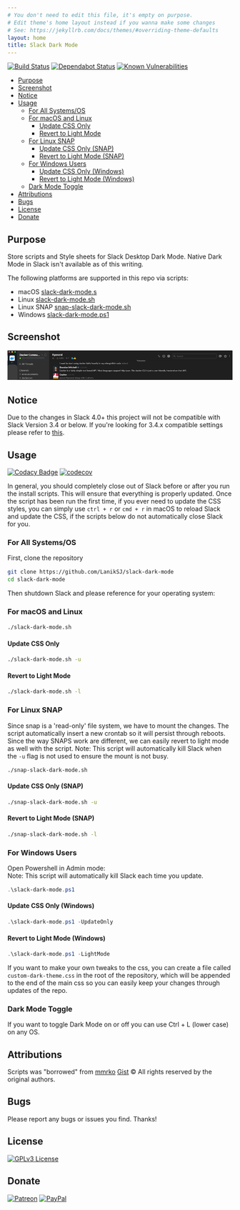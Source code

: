 ```yaml
---
# You don't need to edit this file, it's empty on purpose.
# Edit theme's home layout instead if you wanna make some changes
# See: https://jekyllrb.com/docs/themes/#overriding-theme-defaults
layout: home
title: Slack Dark Mode
---
```


[![Build Status](https://travis-ci.com/LanikSJ/slack-dark-mode.svg?branch=master)](https://travis-ci.com/LanikSJ/slack-dark-mode)
[![Dependabot Status](https://api.dependabot.com/badges/status?host=github&repo=LanikSJ/slack-dark-mode)](https://dependabot.com)
[![Known Vulnerabilities](https://snyk.io/test/github/laniksj/slack-dark-mode/badge.svg?targetFile=/docs/Gemfile.lock)](https://snyk.io/test/github/laniksj/slack-dark-mode?targetFile=/docs/Gemfile.lock)

-   [Purpose](#purpose)
-   [Screenshot](#screenshot)
-   [Notice](#notice)
-   [Usage](#usage)
    -   [For All Systems/OS](#for-all-systems-os)
    -   [For macOS and Linux](#for-macos-and-linux)
        -   [Update CSS Only](#update-css-only)
        -   [Revert to Light Mode](#revert-to-light-mode)
    -   [For Linux SNAP](#for-linux-snap)
        -   [Update CSS Only (SNAP)](#update-css-only--snap-)
        -   [Revert to Light Mode (SNAP)](#revert-to-light-mode--snap-)
    -   [For Windows Users](#for-windows-users)
        -   [Update CSS Only (Windows)](#update-css-only--windows-)
        -   [Revert to Light Mode (Windows)](#revert-to-light-mode--windows-)
    -   [Dark Mode Toggle](#dark-mode-toggle)
-   [Attributions](#attributions)
-   [Bugs](#bugs)
-   [License](#license)
-   [Donate](#donate)

## Purpose

Store scripts and Style sheets for Slack Desktop Dark Mode.
Native Dark Mode in Slack isn't available as of this writing.

The following platforms are supported in this repo via scripts:

-   macOS [slack-dark-mode.s](slack-dark-mode.s)
-   Linux [slack-dark-mode.sh](slack-dark-mode.sh)
-   Linux SNAP [snap-slack-dark-mode.sh](snap-slack-dark-mode.sh)
-   Windows [slack-dark-mode.ps1](slack-dark-mode.ps1)

## Screenshot

![Screenshot](https://github.com/LanikSJ/slack-dark-mode/raw/master/images/screenshot.png "Screenshot")

## Notice

Due to the changes in Slack 4.0+ this project will not be compatible with Slack Version 3.4 or below.
If you're looking for 3.4.x compatible settings please refer to [this](https://github.com/LanikSJ/slack-dark-mode/tree/466ff22d5b606b6d5b2edeff54f4cd7a3bafc39c).

## Usage

[![Codacy Badge](https://api.codacy.com/project/badge/Grade/e88f5c76dfdf418e9c2571943437ae23)](https://www.codacy.com/app/Lanik/slack-dark-mode?utm_source=github.com&utm_medium=referral&utm_content=LanikSJ/slack-dark-mode&utm_campaign=Badge_Grade)
[![codecov](https://codecov.io/gh/LanikSJ/slack-dark-mode/branch/master/graph/badge.svg)](https://codecov.io/gh/LanikSJ/slack-dark-mode)

In general, you should completely close out of Slack before or after you run the install scripts. This will ensure that everything is properly updated. Once the script has been run the first time, if you ever need to update the CSS styles, you can simply use `ctrl + r` or `cmd + r` in macOS to reload Slack and update the CSS, if the scripts below do not automatically close Slack for you.

### For All Systems/OS

First, clone the repository

```bash
git clone https://github.com/LanikSJ/slack-dark-mode
cd slack-dark-mode
```

Then shutdown Slack and please reference for your operating system:

### For macOS and Linux

```bash
./slack-dark-mode.sh
```

#### Update CSS Only

```bash
./slack-dark-mode.sh -u
```

#### Revert to Light Mode

```bash
./slack-dark-mode.sh -l
```

### For Linux SNAP

Since snap is a 'read-only' file system, we have to mount the changes.
The script automatically insert a new crontab so it will persist through reboots.
Since the way SNAPS work are different, we can easily revert to light mode as well with the script.
Note: This script will automatically kill Slack when the `-u` flag is not used to ensure the mount is not busy.

```bash
./snap-slack-dark-mode.sh
```

#### Update CSS Only (SNAP)

```bash
./snap-slack-dark-mode.sh -u
```

#### Revert to Light Mode (SNAP)

```bash
./snap-slack-dark-mode.sh -l
```

### For Windows Users

Open Powershell in Admin mode:  
Note: This script will automatically kill Slack each time you update.

```powershell
.\slack-dark-mode.ps1
```

#### Update CSS Only (Windows)

```powershell
.\slack-dark-mode.ps1 -UpdateOnly
```

#### Revert to Light Mode (Windows)

```powershell
.\slack-dark-mode.ps1 -LightMode
```

If you want to make your own tweaks to the css, you can create a file called `custom-dark-theme.css` in the root of the repository, which will be appended to the end of the main css so you can easily keep your changes through updates of the repo.

### Dark Mode Toggle

If you want to toggle Dark Mode on or off you can use Ctrl + L (lower case) on any OS.

## Attributions

Scripts was "borrowed" from [mmrko](https://gist.github.com/mmrko) [Gist](https://gist.github.com/mmrko/9b0e65f6bcc1fca57089c32c2228aa39)
©️ All rights reserved by the original authors.

## Bugs

Please report any bugs or issues you find. Thanks!

## License

[![GPLv3 License](https://img.shields.io/badge/License-GPLv3-blue.svg)](http://perso.crans.org/besson/LICENSE.html)

## Donate

[![Patreon](https://img.shields.io/badge/patreon-donate-red.svg)](https://www.patreon.com/laniksj/overview)
[![PayPal](https://www.paypalobjects.com/en_US/i/btn/btn_donate_SM.gif)](https://www.paypal.com/cgi-bin/webscr?cmd=_donations&business=ARJNJE9TBTPH4&currency_code=USD&source=url)
